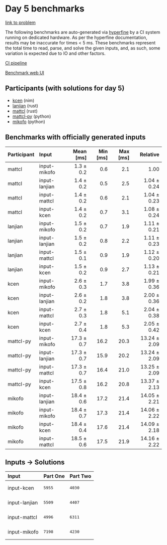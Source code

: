 # Day 5 benchmarks

[link to problem](https://adventofcode.com/2024/day/5)

The following benchmarks are auto-generated via
[hyperfine](https://github.com/sharkdp/hyperfine) by a CI system running on
dedicated hardware. As per the hyperfine documentation, results may be
inaccurate for times < 5 ms. These benchmarks represent the total time to read,
parse, and solve the given inputs, and, as such, some variation is expected due
to IO and other factors.

[CI pipeline](http://ci.papercode.net:8080/teams/main/pipelines/aoc2024)

[Benchmark web UI](https://aoc.ancalagon.black)


## Participants (with solutions for day 5)

- [kcen](https://github.com/kcen/aoc2024) (nim)
- [lanjian](https://github.com/lanjian/aoc-2024) (rust)
- [mattcl](https://github.com/mattcl/aoc2024) (rust)
- [mattcl-py](https://github.com/mattcl/aoc2024-py) (python)
- [mikofo](https://github.com/mikofo/aoc2024) (python)


## Benchmarks with officially generated inputs

| Participant | Input | Mean [ms] | Min [ms] | Max [ms] | Relative |
|:---|:---|---:|---:|---:|---:|
| mattcl | input-mikofo | 1.3 ± 0.2 | 0.6 | 2.1 | 1.00 |
| mattcl | input-lanjian | 1.4 ± 0.2 | 0.5 | 2.5 | 1.04 ± 0.24 |
| mattcl | input-mattcl | 1.4 ± 0.2 | 0.6 | 2.1 | 1.04 ± 0.23 |
| mattcl | input-kcen | 1.4 ± 0.2 | 0.7 | 3.1 | 1.08 ± 0.24 |
| lanjian | input-mikofo | 1.5 ± 0.2 | 0.7 | 1.9 | 1.11 ± 0.21 |
| lanjian | input-lanjian | 1.5 ± 0.2 | 0.8 | 2.2 | 1.11 ± 0.23 |
| lanjian | input-mattcl | 1.5 ± 0.1 | 0.9 | 1.9 | 1.12 ± 0.20 |
| lanjian | input-kcen | 1.5 ± 0.2 | 0.9 | 2.7 | 1.13 ± 0.21 |
| kcen | input-mikofo | 2.6 ± 0.3 | 1.7 | 3.8 | 1.99 ± 0.36 |
| kcen | input-lanjian | 2.6 ± 0.2 | 1.8 | 3.8 | 2.00 ± 0.36 |
| kcen | input-mattcl | 2.7 ± 0.3 | 1.8 | 5.1 | 2.04 ± 0.38 |
| kcen | input-kcen | 2.7 ± 0.4 | 1.8 | 5.3 | 2.05 ± 0.42 |
| mattcl-py | input-mikofo | 17.3 ± 0.7 | 16.2 | 20.3 | 13.24 ± 2.09 |
| mattcl-py | input-lanjian | 17.3 ± 0.7 | 15.9 | 20.2 | 13.24 ± 2.09 |
| mattcl-py | input-mattcl | 17.3 ± 0.7 | 16.4 | 21.0 | 13.25 ± 2.09 |
| mattcl-py | input-kcen | 17.5 ± 0.8 | 16.2 | 20.8 | 13.37 ± 2.13 |
| mikofo | input-lanjian | 18.4 ± 0.6 | 17.2 | 21.4 | 14.05 ± 2.21 |
| mikofo | input-mikofo | 18.4 ± 0.7 | 17.3 | 21.4 | 14.06 ± 2.22 |
| mikofo | input-kcen | 18.4 ± 0.4 | 17.6 | 21.4 | 14.09 ± 2.18 |
| mikofo | input-mattcl | 18.5 ± 0.6 | 17.5 | 21.9 | 14.16 ± 2.22 |


## Inputs -> Solutions

| Input | Part One | Part Two |
|:---|:---|:---|
|input-kcen|<pre>5955</pre>|<pre>4030</pre>|
|input-lanjian|<pre>5509</pre>|<pre>4407</pre>|
|input-mattcl|<pre>4996</pre>|<pre>6311</pre>|
|input-mikofo|<pre>7198</pre>|<pre>4230</pre>|